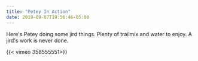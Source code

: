 ```yaml
---
title: "Petey In Action"
date: 2019-09-07T19:56:46-05:00
---
```

Here's Petey doing some jird things.  Plenty of trailmix and water to enjoy.  A jird's work is never done.

{{< vimeo 358555551>}}